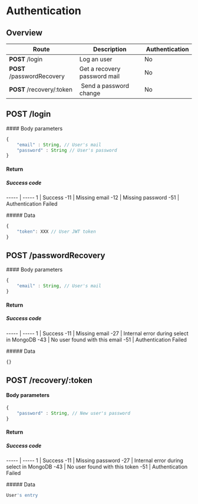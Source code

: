 # Authentication

## Overview

Route | Description | Authentication
----- | ----------- | --------------
**POST** /login | Log an user | No
**POST** /passwordRecovery | Get a recovery password mail | No
**POST** /recovery/:token | Send a password change | No

## POST /login

#### Body parameters

```javascript
{
    "email" : String, // User's mail
    "password" : String // User's password
}
```

#### Return

##### Success code

----- | -----
1 | Success
-11 | Missing email
-12 | Missing password
-51 | Authentication Failed

##### Data

```javascript
{
    "token": XXX // User JWT token
}
```

## POST /passwordRecovery

#### Body parameters

```javascript
{
    "email" : String, // User's mail
}
```

#### Return

##### Success code

----- | -----
1 | Success
-11 | Missing email
-27 | Internal error during select in MongoDB
-43 | No user found with this email
-51 | Authentication Failed

##### Data

```javascript
{}
```

## POST /recovery/:token

#### Body parameters

```javascript
{
    "password" : String, // New user's password
}
```

#### Return

##### Success code

----- | -----
1 | Success
-11 | Missing password
-27 | Internal error during select in MongoDB
-43 | No user found with this token
-51 | Authentication Failed

##### Data

```javascript
User's entry
```